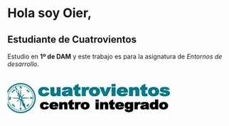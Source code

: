 # Hola soy Oier,

## Estudiante de Cuatrovientos

Estudio en **1º de DAM** y este trabajo es para la asignatura de _Entornos de desarrollo_.

![LOGO DE MI CENTRO](./img/OIP.jpg)
